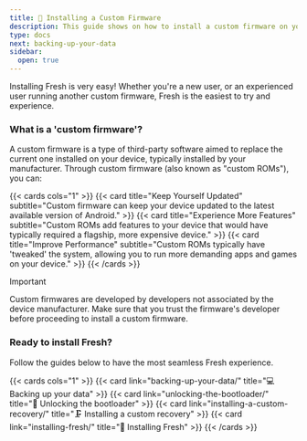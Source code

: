 ```yaml
---
title: 📲 Installing a Custom Firmware
description: This guide shows on how to install a custom firmware on your Galaxy device.
type: docs
next: backing-up-your-data
sidebar:
  open: true
---
```


Installing Fresh is very easy! Whether you're a new user, or an experienced user running another custom firmware, Fresh is the easiest to try and experience.

### What is a 'custom firmware'?

A custom firmware is a type of third-party software aimed to replace the current one installed on your device, typically installed by your manufacturer. Through custom firmware (also known as "custom ROMs"), you can:

{{< cards cols="1" >}}
  {{< card title="Keep Yourself Updated" subtitle="Custom firmware can keep your device updated to the latest available version of Android." >}}
  {{< card title="Experience More Features" subtitle="Custom ROMs add features to your device that would have typically required a flagship, more expensive device." >}}
  {{< card title="Improve Performance" subtitle="Custom ROMs typically have 'tweaked' the system, allowing you to run more demanding apps and games on your device." >}}
{{< /cards >}}

> [!IMPORTANT]
> Custom firmwares are developed by developers not associated by the device manufacturer. Make sure that you trust the firmware's developer before proceeding to install a custom firmware.

### Ready to install Fresh?

Follow the guides below to have the most seamless Fresh experience.

{{< cards cols="1" >}}
  {{< card link="backing-up-your-data/" title="💻 Backing up your data" >}}
  {{< card link="unlocking-the-bootloader/" title="📱 Unlocking the bootloader" >}}
  {{< card link="installing-a-custom-recovery/" title="🗜️ Installing a custom recovery" >}}
  {{< card link="installing-fresh/" title="🍋 Installing Fresh" >}}
{{< /cards >}}
